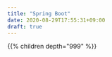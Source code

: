 ```yaml
---
title: "Spring Boot"
date: 2020-08-29T17:55:31+09:00
draft: true
---
```


{{% children depth="999" %}}